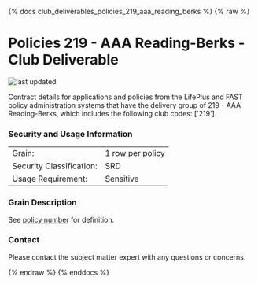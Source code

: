 
{% docs club_deliverables_policies_219_aaa_reading_berks %}
{% raw %}

# Policies 219 - AAA Reading-Berks - Club Deliverable

![last updated](assets/update_badges/club_deliverables_policies_219_aaa_reading_berks.svg)

Contract details for applications and policies from the LifePlus and FAST policy administration
systems that have the delivery group of 219 - AAA Reading-Berks, which includes the following
club codes: ['219'].

### Security and Usage Information
|     |     |
| --- | --- |
| Grain:                   | 1 row per policy |
| Security Classification: | SRD  |
| Usage Requirement:       | Sensitive |

### Grain Description
See [policy number](#!/exposure/docs.business_glossary.glossary#policy_number)
for definition.

### Contact
Please contact the subject matter expert with any questions or concerns.


{% endraw %}
{% enddocs %}
    
